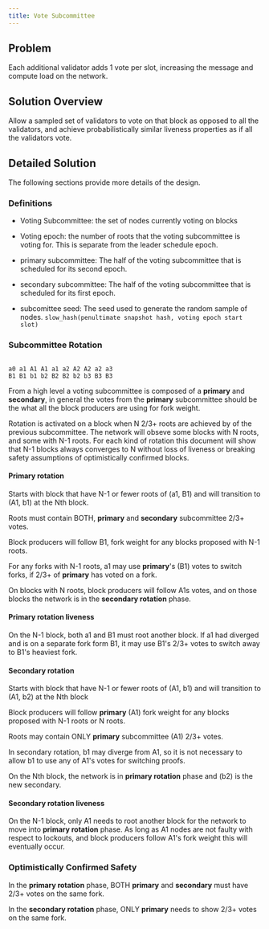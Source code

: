 ```yaml
---
title: Vote Subcommittee
---
```


## Problem

Each additional validator adds 1 vote per slot, increasing the
message and compute load on the network.

## Solution Overview

Allow a sampled set of validators to vote on that block as opposed
to all the validators, and achieve probabilistically similar liveness
properties as if all the validators vote.

## Detailed Solution

The following sections provide more details of the design.

### Definitions

* Voting Subcommittee: the set of nodes currently voting on blocks

* Voting epoch: the number of roots that the voting subcommittee
is voting for. This is separate from the leader schedule epoch.

* primary subcommittee: The half of the voting subcommittee that
is scheduled for its second epoch.

* secondary subcommittee: The half of the voting subcommittee that
is scheduled for its first epoch.

* subcomittee seed: The seed used to generate the random sample of
nodes. `slow_hash(penultimate snapshot hash, voting epoch start slot)`

### Subcommittee Rotation

```

a0 a1 A1 A1 a1 a2 A2 A2 a2 a3
B1 B1 b1 b2 B2 B2 b2 b3 B3 B3
```

From a high level a voting subcommittee is composed of a **primary**
and **secondary**, in general the votes from the **primary**
subcommittee should be the what all the block producers are using
for fork weight.

Rotation is activated on a block when N 2/3+ roots are achieved by
of the previous subcommittee. The network will obseve some blocks
with N roots, and some with N-1 roots. For each kind of rotation
this document will show that N-1 blocks always converges to N without
loss of liveness or breaking safety assumptions of optimistically
confirmed blocks.

#### Primary rotation

Starts with block that have N-1 or fewer roots of (a1, B1) and will
transition to (A1, b1) at the Nth block.

Roots must contain BOTH, **primary** and **secondary** subcommittee
2/3+ votes.

Block producers will follow B1, fork weight for any blocks proposed
with N-1 roots.

For any forks with N-1 roots, a1 may use **primary**'s (B1) votes
to switch forks, if 2/3+ of **primary** has voted on a fork.

On blocks with N roots, block producers will follow A1s votes, and
on those blocks the network is in the **secondary rotation** phase.

#### Primary rotation liveness

On the N-1 block, both a1 and B1 must root another block. If a1 had
diverged and is on a separate fork form B1, it may use B1's 2/3+
votes to switch away to B1's heaviest fork.

#### Secondary rotation

Starts with block that have N-1 or fewer roots of (A1, b1) and will
transition to (A1, b2) at the Nth block

Block producers will follow **primary** (A1) fork weight for any
blocks proposed with N-1 roots or N roots.

Roots may contain ONLY **primary** subcommittee (A1) 2/3+ votes.

In secondary rotation, b1 may diverge from A1, so it is not necessary
to allow b1 to use any of A1's votes for switching proofs.

On the Nth block, the network is in **primary rotation** phase and
(b2) is the new secondary.

#### Secondary rotation liveness

On the N-1 block, only A1 needs to root another block for the network
to move into **primary rotation** phase.  As long as A1 nodes are
not faulty with respect to lockouts, and block producers follow
A1's fork weight this will eventually occur.

### Optimistically Confirmed Safety

In the **primary rotation** phase, BOTH **primary** and **secondary**
must have 2/3+ votes on the same fork.

In the **secondary rotation** phase, ONLY **primary** needs to show
2/3+ votes on the same fork.
